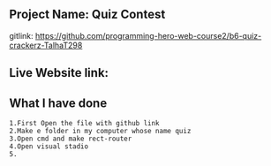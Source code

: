 ## Project Name: Quiz Contest
gitlink: https://github.com/programming-hero-web-course2/b6-quiz-crackerz-TalhaT298
## Live Website link:

## What I have done
    1.First Open the file with github link
    2.Make e folder in my computer whose name quiz
    3.Open cmd and make rect-router
    4.Open visual stadio
    5.
